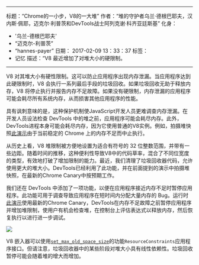 ***

标题：“Chrome的一小步，V8的一大堆”
作者：“堆的守护者乌兰·德根巴耶夫，汉内斯·佩耶，迈克尔·利普茨和DevTools战士阿列克谢·科齐亚廷斯基”
化身：

*   '乌兰-德根巴耶夫'
*   “迈克尔-利普茨”
*   “hannes-payer”
    日期： 2017-02-09 13：33：37
    标签：
*   记忆
    描述：“V8 最近增加了对堆大小的硬限制。

***

V8 对其堆大小有硬性限制。这可以防止应用程序出现内存泄漏。当应用程序达到此硬限制时，V8 会执行一系列最后手段的垃圾回收。如果垃圾回收无助于释放内存，V8 将停止执行并报告内存不足故障。如果没有硬限制，内存泄漏的应用程序可能会耗尽所有系统内存，从而损害其他应用程序的性能。

具有讽刺意味的是，这种保护机制使JavaScript开发人员更难调查内存泄漏。在开发人员设法检查 DevTools 中的堆之前，应用程序可能会耗尽内存。此外，DevTools进程本身可能会耗尽内存，因为它使用普通的V8实例。例如，拍摄堆快照[此演示](https://ulan.github.io/misc/heap-snapshot-demo.html)由于当前稳定的 Chrome 上的内存不足而中止执行。

从历史上看，V8 堆限制被方便地设置为适合有符号的 32 位整数范围，并带有一些边距。随着时间的推移，这种便利性导致V8中的代码草率，混合了不同位宽度的类型，有效地打破了增加限制的能力。最近，我们清理了垃圾回收器代码，允许使用更大的堆大小。DevTools已经利用了此功能，并在前面提到的演示中拍摄堆快照，在最新的Chrome Canary中按预期工作。

我们还在 DevTools 中添加了一项功能，以便在应用程序接近内存不足时暂停应用程序。此功能可用于调查导致应用程序在短时间内分配大量内存的 Bug。运行时[此演示](https://ulan.github.io/misc/oom.html)使用最新的Chrome Canary，DevTools在内存不足故障之前暂停应用程序并增加堆限制，使用户有机会检查堆，在控制台上评估表达式以释放内存，然后恢复执行以进行进一步调试。

![](../_img/heap-size-limit/debugger.png)

V8 嵌入器可以使用[`set_max_old_space_size`](https://codesearch.chromium.org/chromium/src/v8/include/v8.h?q=set_max_old_space_size)的功能`ResourceConstraints`应用程序接口。但请注意，垃圾回收器中的某些阶段对堆大小具有线性依赖性。垃圾回收暂停可能会随着堆的增大而增加。
